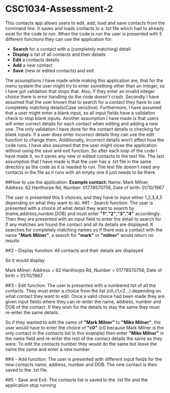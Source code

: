 # CSC1034-Assessment-2
This contacts app allows users to edit, add, load and save contacts from the command line.
It saves and loads contacts to a .txt file which had to already exist for the code to run.
When the code is run the user is presented with 5 different functions they can use the application
for:
* **Search** for a contact with a (completely matching) detail 
* **Display** a list of all contacts and their details
* **Edit** a contacts details
* **Add** a new contact
* **Save** (new or edited contacts) and exit

The assumptions I have made while making this application are, that for
the menu system the user might try to enter something other than
an integer, so I have got validation that stops that. Also, if they enter 
an invalid integer choice there is error handling do the code doesn't crash. 
Secondly I have assumed that the user knows that to search
for a contact they have to use completely matching details(Case sensitive). Furthermore, 
I have assumed that a user might enter a blank input, so all input fields have a validation check to 
stop blank inputs. Another assumption I have made is that users will enter correct details for each contact when 
editing and adding a new one. The only validation I have done for the contact details is checking for blank inputs.
If a user does enter incorrect details they can use the edit function to change them. Additionally, incorrect details won't 
affect how the code runs. I have also assumed that the user might close the application without using the save and exit
function. So after each loop of the code I have made it, so it saves any new or edited contacts to the text file.
The last assumption that I have made is that the user has a .txt file in the same directory as the code as it is needed to run.
The text file doesn't need any contacts in the file as it runs with an empty one it just needs to be there.

##How to use the application:
**Example contact:**
Name: Mark Milner, Address: 62 Hanthorpe Rd, Number: 01778570756, Date of birth: 01/10/1967

The user is presented this 5 choices, and they have to input either 1,2,3,4,5 depending on 
what they want to do.
##1 - Search function:
The user is presented with a choice of what detail they want to search by (name,address,number,DOB)
and must enter **"1"**,**"2"**,**"3"**,**"4"** accordingly. Then they are presented with an input field to enter the detail to search for. If any matches
are found the contact and all its details are displayed. It searches for completely matching names so if there was a contact with
the name **"Mark Milner"**, a search for **"mark"** or **"milner"** would return no results

##2 - Display function:
All contacts and their details are displayed

So it would display

Mark Milner: Address = 62 Hanthorpe Rd, Number = 01778570756, Date of birth = 01/10/1967

##3 - Edit function:
The user is presented with a numbered list of all the contacts. They must enter a choice from the list (c0,c1,c2...) 
depending on what contact they want to edit. Once a valid
choice had been made they are given input fields where they can re-enter the
name, address, number and DOB of the contact. If they wish for the details to stay the same
they must re-enter the same details.

So if they wanted to edit the name of **"Mark Milner"** to **"Mike Milner"**, the user would have to enter the choice of 
**"c0"** (c0 because Mark Milner is the only contact in the contacts list in this example) 
then enter **"Mike Milner"** in the
name field and re-enter the rest of the contact details the same as they were.
To edit the contacts number they would do the same but leave the name the same and enter a new number

##4 - Add function:
The user is presented with different input fields for the new contacts name, address, number and DOB.
The new contact is then saved to the .txt file.

##5 - Save and Exit:
The contacts list is saved to the .txt file and the application stop running


